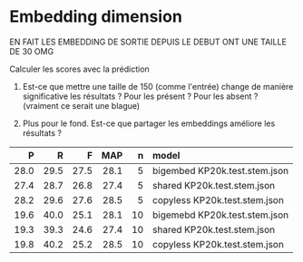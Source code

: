 # Embedding dimension

EN FAIT LES EMBEDDING DE SORTIE DEPUIS LE DEBUT ONT UNE TAILLE DE 30 OMG

Calculer les scores avec la prédiction

1. Est-ce que mettre une taille de 150 (comme l'entrée) change de manière significative les résultats ?
	Pour les présent ?
	Pour les absent ? (vraiment ce serait une blague)

2. Plus pour le fond. Est-ce que partager les embeddings améliore les résultats ?


| P    | R    | F    | MAP  | n  | model  |
| ----:| ----:| ----:| ----:| --:|:------------- |
| 28.0 | 29.5 | 27.5 | 28.1 |  5 | bigembed KP20k.test.stem.json |
| 27.4 | 28.7 | 26.8 | 27.4 |  5 | shared KP20k.test.stem.json |
| 28.2 | 29.6 | 27.6 | 28.5 |  5 | copyless KP20k.test.stem.json |
| 19.6 | 40.0 | 25.1 | 28.1 | 10 | bigemebd KP20k.test.stem.json |
| 19.3 | 39.3 | 24.6 | 27.4 | 10 | shared KP20k.test.stem.json |
| 19.8 | 40.2 | 25.2 | 28.5 | 10 | copyless KP20k.test.stem.json |
